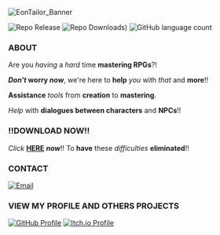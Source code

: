 ![EonTailor_Banner](https://github.com/user-attachments/assets/ddcd7987-4d19-434e-87dc-9fcb80848cc0)

![Repo Release](https://img.shields.io/github/v/release/moon2501ry/rpg-assist-ai?style=for-the-badge&color=fb8b6b)
![Repo Downloads)](https://img.shields.io/github/downloads/moon2501ry/rpg-assist-ai/total?style=for-the-badge&color=fb8b6b)
![GitHub language count](https://img.shields.io/github/languages/top/moon2501ry/rpg-assist-ai?style=for-the-badge&color=fb8b6b)
### ABOUT
Are you *having* a *hard* time **mastering RPGs**?!

***Don't* worry *now***, we're here to **help** *you* with *that* and **more**!!

**Assistance** *tools* from **creation** to **mastering**.

*Help* with **dialogues between characters** and **NPCs**!!
### **!!DOWNLOAD NOW!!**
*Click* [**HERE**](https://github.com/moon2501ry/rpg-assist-ai/releases) ***now***!! To **have** these *difficulties* **eliminated**!!
### CONTACT
[![Email](https://img.shields.io/badge/Report_Error-fb8b6b?style=for-the-badge&logo=gmail&logoColor=white)](mailto:ryanamorimcontato@email.com?subject=AssistAI%20-%20Report%20Error/Bug)
### VIEW MY PROFILE AND OTHERS PROJECTS
[![GitHub Profile](https://img.shields.io/badge/GitHub-My_Profile-blue?style=for-the-badge&logo=github)](https://github.com/moon2501ry)
[![Itch.io Profile](https://img.shields.io/badge/Itch.io-My_Profile-fa5c5c?style=for-the-badge&logo=itch.io&logoColor=white)](https://moon2501.itch.io/)
